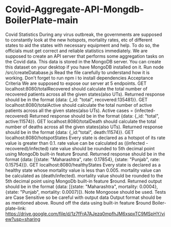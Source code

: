 # Covid-Aggregate-API-Mongdb-BoilerPlate-main
Covid Statistics
During any virus outbreak, the governments are supposed to constantly look at the new hotspots, mortality rates, etc of different states to aid the states with necessary equipment and help. To do so, the officials must get correct and reliable statistics immediately. We are supposed to create an API server that performs some aggregation tasks on the Covid data. 
This data is stored in the MongoDB server.
You can create this dataset on your desktop if you have MongoDB installed on it.
Run node /src/createDatabase.js 
Read the file carefully to understand how it is working.
Don't forget to run npm i to install dependencies
Acceptance Criteria
We are supposed to expose our server at 5 endpoints.
GET localhost:8080/totalRecovered should calculate the total number of recovered patients across all the given states(also UTs). Returned response should be in the format {data: {_id: "total", recovered:135481}}.
GET localhost:8080/totalActive should calculate the total number of active patients across all the given states(also UTs). Active cases = (infected-recovered) Returned response should be in the format {data: {_id: "total", active:11574}}.
GET localhost:8080/totalDeath should calculate the total number of deaths across all the given states(also UTs). Returned response should be in the format {data: {_id:"total", death:11574}}.
GET localhost:8080/hotspotStates Every state is declared as a hotspot of its rate value is greater than 0.1. rate value can be calculated as ((infected - recovered)/infected) rate value should be rounded to 5th decimal point using MongoDb built-in feature $round.
Returned response should be in the format {data: [{state: "Maharashtra", rate: 0.17854}, {state: "Punjab", rate: 0.15754}]}.
GET localhost:8080/healthyStates Every state is declared as a healthy state whose mortality value is less than 0.005. mortality value can be calculated as (death/infected). mortality value should be rounded to the 5th decimal point using MongoDb built-in feature $round.
Returned output should be in the format {data: [{state: "Maharashtra", mortality: 0.0004}, {state: "Punjab", mortality: 0.0007}]}.
Note
Mongoose should be used.
Tests are Case Sensitive so be careful with output data
Output format should be as mentioned above.
Round off the data using built-in feature $round
Boiler-plate-link: https://drive.google.com/file/d/1z7fFrA7AJezq0mpfhJM6xspxTC9MSpHY/view?usp=sharing

